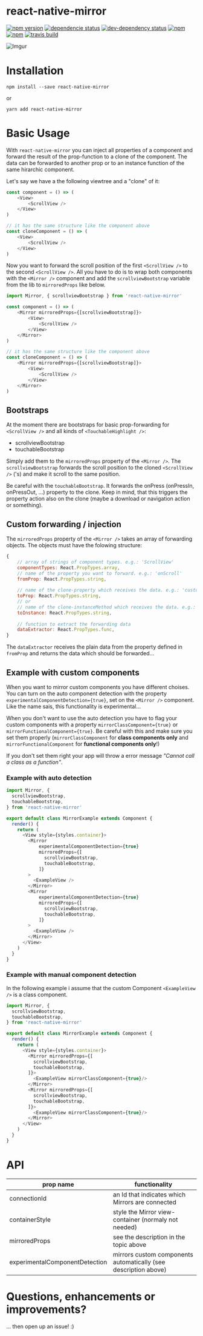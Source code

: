 # react-native-mirror

[![npm version](https://badge.fury.io/js/react-native-mirror.svg)](https://badge.fury.io/js/react-native-mirror)
[![dependencie status](https://david-dm.org/tobiasMeinhardt/react-native-mirror.svg)](https://david-dm.org/tobiasMeinhardt/react-native-mirror)
[![dev-dependency status](https://david-dm.org/tobiasMeinhardt/react-native-mirror/dev-status.svg)](https://david-dm.org/tobiasMeinhardt/react-native-mirror?type=dev)
[![npm](https://img.shields.io/npm/dm/react-native-mirror.svg)](https://www.npmjs.com/package/react-native-mirror)
[![npm](https://img.shields.io/npm/dt/react-native-mirror.svg)](https://www.npmjs.com/package/react-native-mirror)
[![travis build](https://travis-ci.org/meinto/react-native-mirror.svg?branch=master)](https://travis-ci.org/meinto/react-native-mirror)

![Imgur](http://i.imgur.com/X72nd4Q.gif)

# Installation

```
npm install --save react-native-mirror
```

or 

```
yarn add react-native-mirror
```

# Basic Usage

With ```react-native-mirror``` you can inject all properties of a component and forward the result of the prop-function to a clone of the component. The data can be forwarded to another prop or to an instance function of the same hirarchic component. 

Let's say we have a the following viewtree and a "clone" of it:

```javascript
const component = () => (
    <View>
        <ScrollView />
    </View>
)

// it has the same structure like the component above
const cloneComponent = () => (
    <View>
        <ScrollView />
    </View>
)
```

Now you want to forward the scroll position of the first ```<ScrollView />``` to the second ```<ScrollView />```. All you have to do is to wrap both components with the ```<Mirror />``` component and add the ```scrollviewBootstrap``` variable from the lib to ```mirroredProps``` like below.

```javascript
import Mirror, { scrollviewBootstrap } from 'react-native-mirror'

const component = () => (
    <Mirror mirroredProps={[scrollviewBootstrap]}>
        <View>
            <ScrollView />
        </View>
    </Mirror>
)

// it has the same structure like the component above
const cloneComponent = () => (
    <Mirror mirroredProps={[scrollviewBootstrap]}>
        <View>
            <ScrollView />
        </View>
    </Mirror>
)
```
## Bootstraps

At the moment there are bootstraps for basic prop-forwarding for ```<ScrollView />``` and all kinds of ```<TouchableHighlight />```:

* scrollviewBootstrap
* touchableBootstrap

Simply add them to the ```mirroredProps``` property of the ```<Mirror />```. The ```scrollviewBootstrap``` forwards the scroll position to the cloned ```<ScrollView />``` ('s) and make it scroll to the same position.

Be careful with the ```touchableBootstrap```. It forwards the onPress (onPressIn, onPressOut, ...) property to the clone. Keep in mind, that this triggers the property action also on the clone (maybe a download or navigation action or something).

## Custom forwarding / injection

The ```mirroredProps``` property of the ```<Mirror />``` takes an array of forwarding objects. The objects must have the folowing structure:

```javascript
{
    // array of strings of component types. e.g.: 'ScrollView'
    componentTypes: React.PropTypes.array,
    // name of the property you want to forward. e.g.: 'onScroll'
    fromProp: React.PropTypes.string,
    
    // name of the clone-property which receives the data. e.g.: 'customScrollTo'
    toProp: React.PropTypes.string,
    // or
    // name of the clone-instanceMethod which receives the data. e.g.: 'scrollTo'
    toInstance: React.PropTypes.string,
    
    // function to extract the forwarding data 
    dataExtractor: React.PropTypes.func,
}
```

The ```dataExtractor``` receives the plain data from the property defined in ```fromProp``` and returns the data which should be forwarded...

## Example with custom components

When you want to mirror custom components you have different choises. You can turn on the auto component detection with the property ```experimentalComponentDetection={true}```, set on the ```<Mirror />``` component. Like the name sais, this functionality is experimental...

When you don't want to use the auto detection you have to flag your custom components with a property ```mirrorClassComponent={true}``` or ```mirrorFunctionalComponent={true}```. Be careful with this and make sure you set them properly (```mirrorClassComponent``` for **class components only** and ```mirrorFunctionalComponent``` for **functional components only**!)

If you don't set them right your app will throw a error message *"Cannot call a class as a function"*.

### Example with auto detection

```javascript
import Mirror, {
  scrollviewBootstrap,
  touchableBootstrap,
} from 'react-native-mirror'

export default class MirrorExample extends Component {
  render() {
    return (
      <View style={styles.container}>
        <Mirror
            experimentalComponentDetection={true}
            mirroredProps={[
              scrollviewBootstrap,
              touchableBootstrap,
            ]}
        >
          <ExampleView />
        </Mirror>
        <Mirror 
            experimentalComponentDetection={true}
            mirroredProps={[
              scrollviewBootstrap,
              touchableBootstrap,
            ]}
        >
          <ExampleView />
        </Mirror>
      </View>
    )
  }
}
```

### Example with manual component detection

In the following example i assume that the custom Component ```<ExampleView />``` is a class component.

```javascript
import Mirror, {
  scrollviewBootstrap,
  touchableBootstrap,
} from 'react-native-mirror'

export default class MirrorExample extends Component {
  render() {
    return (
      <View style={styles.container}>
        <Mirror mirroredProps={[
          scrollviewBootstrap,
          touchableBootstrap,
        ]}>
          <ExampleView mirrorClassComponent={true}/>
        </Mirror>
        <Mirror mirroredProps={[
          scrollviewBootstrap,
          touchableBootstrap,
        ]}>
          <ExampleView mirrorClassComponent={true}/>
        </Mirror>
      </View>
    )
  }
}
```

# API

| prop name                      | functionality                                                   |
| ------------------------------ | --------------------------------------------------------------- |
| connectionId                   | an Id that indicates which Mirrors are connected                |
| containerStyle                 | style the Mirror view-container (normaly not needed)            |
| mirroredProps                  | see the description in the topic above                          |
| experimentalComponentDetection | mirrors custom components automatically (see description above) |

# Questions, enhancements or improvements?

... then open up an issue! :)
